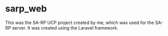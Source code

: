 # sarp_web

This was the SA-RP UCP project created by me, which was used for the SA-RP server. It was created using the Laravel framework.

